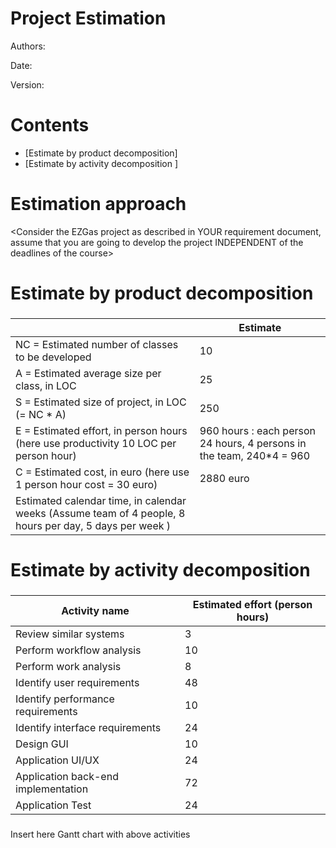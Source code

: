 # Project Estimation  

Authors:

Date:

Version:

# Contents



- [Estimate by product decomposition]
- [Estimate by activity decomposition ]



# Estimation approach

<Consider the EZGas  project as described in YOUR requirement document, assume that you are going to develop the project INDEPENDENT of the deadlines of the course>

# Estimate by product decomposition



### 

|             | Estimate                        |             
| ----------- | ------------------------------- |  
| NC =  Estimated number of classes to be developed   |        10                     |             
|  A = Estimated average size per class, in LOC       |              25              | 
| S = Estimated size of project, in LOC (= NC * A) |250 |
| E = Estimated effort, in person hours (here use productivity 10 LOC per person hour)  |                  960 hours : each person 24 hours, 4 persons in the team, 240*4 = 960                    |   
| C = Estimated cost, in euro (here use 1 person hour cost = 30 euro) |2880 euro| 
| Estimated calendar time, in calendar weeks (Assume team of 4 people, 8 hours per day, 5 days per week ) |                    |               


# Estimate by activity decomposition



### 

|         Activity name    | Estimated effort (person hours)   |             
| ----------- | ------------------------------- | 
| Review similar systems|3|
| Perform workflow analysis|10|
| Perform work analysis|8|
| Identify user requirements|48|
| Identify performance requirements|10|
| Identify interface requirements|24|
| Design GUI|10|
| Application UI/UX|24|
| Application back-end implementation |72|
| Application Test |24|


###
Insert here Gantt chart with above activities

